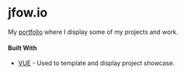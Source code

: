 # jfow.io

My [portfolio](https://jfow.me/) where I display some of my projects and work.



#### Built With
* [VUE](https://vuejs.org/) - Used to template and display project showcase.

